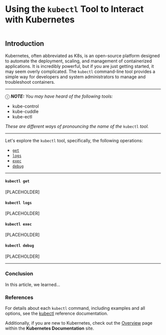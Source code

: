 # Using the `kubectl` Tool to Interact with Kubernetes

<img alt="" Title="" src="">

## Introduction
Kubernetes, often abbreviated as K8s, is an open-source platform designed to automate the deployment, scaling, and management of containerized applications. It is incredibly powerful, but if you are just getting started, it may seem overly complicated. The `kubectl` command-line tool provides a simple way for developers and system administrators to manage and troubleshoot containers.<br>

---
&#9432; **_NOTE:_** _You may have heard of the following tools:_
* kube-control
* kube-cuddle
* kube-ectl

_These are different ways of pronouncing the name of the_ `kubectl` _tool._

---


Let's explore the `kubectl` tool, specifically, the following operations:

* [`get`](#kubectl-get)
* [`logs`](#kubectl-logs)
* [`exec`](#kubectl-exec)
* [`debug`](#kubectl-debug)

---

#### `kubectl get`
[PLACEHOLDER]

#### `kubectl logs`
[PLACEHOLDER]

#### `kubectl exec`
[PLACEHOLDER]

#### `kubectl debug`
[PLACEHOLDER]

---

### Conclusion
In this article, we learned...

### References
For details about each `kubectl` command, including examples and all options, see the [kubectl]() reference documentation.

Additionally, if you are new to Kubernetes, check out the [Overview]() page within the **Kubernetes Documentation** site.